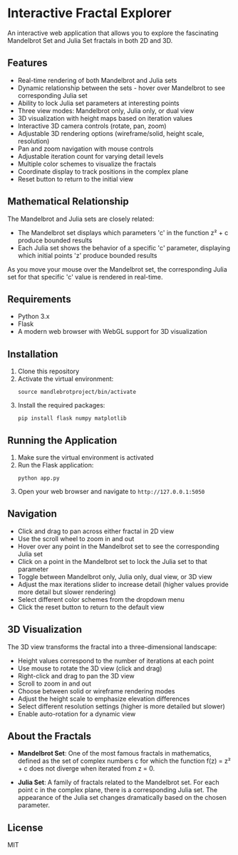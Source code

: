 # Interactive Fractal Explorer

An interactive web application that allows you to explore the fascinating Mandelbrot Set and Julia Set fractals in both 2D and 3D.

## Features

- Real-time rendering of both Mandelbrot and Julia sets
- Dynamic relationship between the sets - hover over Mandelbrot to see corresponding Julia set
- Ability to lock Julia set parameters at interesting points
- Three view modes: Mandelbrot only, Julia only, or dual view
- 3D visualization with height maps based on iteration values
- Interactive 3D camera controls (rotate, pan, zoom)
- Adjustable 3D rendering options (wireframe/solid, height scale, resolution)
- Pan and zoom navigation with mouse controls
- Adjustable iteration count for varying detail levels
- Multiple color schemes to visualize the fractals
- Coordinate display to track positions in the complex plane
- Reset button to return to the initial view

## Mathematical Relationship

The Mandelbrot and Julia sets are closely related:
- The Mandelbrot set displays which parameters 'c' in the function z² + c produce bounded results
- Each Julia set shows the behavior of a specific 'c' parameter, displaying which initial points 'z' produce bounded results

As you move your mouse over the Mandelbrot set, the corresponding Julia set for that specific 'c' value is rendered in real-time.

## Requirements

- Python 3.x
- Flask
- A modern web browser with WebGL support for 3D visualization

## Installation

1. Clone this repository
2. Activate the virtual environment:
   ```
   source mandlebrotproject/bin/activate
   ```
3. Install the required packages:
   ```
   pip install flask numpy matplotlib
   ```

## Running the Application

1. Make sure the virtual environment is activated
2. Run the Flask application:
   ```
   python app.py
   ```
3. Open your web browser and navigate to `http://127.0.0.1:5050`

## Navigation

- Click and drag to pan across either fractal in 2D view
- Use the scroll wheel to zoom in and out
- Hover over any point in the Mandelbrot set to see the corresponding Julia set
- Click on a point in the Mandelbrot set to lock the Julia set to that parameter
- Toggle between Mandelbrot only, Julia only, dual view, or 3D view
- Adjust the max iterations slider to increase detail (higher values provide more detail but slower rendering)
- Select different color schemes from the dropdown menu
- Click the reset button to return to the default view

## 3D Visualization

The 3D view transforms the fractal into a three-dimensional landscape:
- Height values correspond to the number of iterations at each point
- Use mouse to rotate the 3D view (click and drag)
- Right-click and drag to pan the 3D view
- Scroll to zoom in and out
- Choose between solid or wireframe rendering modes
- Adjust the height scale to emphasize elevation differences
- Select different resolution settings (higher is more detailed but slower)
- Enable auto-rotation for a dynamic view

## About the Fractals

- **Mandelbrot Set**: One of the most famous fractals in mathematics, defined as the set of complex numbers c for which the function f(z) = z² + c does not diverge when iterated from z = 0.

- **Julia Set**: A family of fractals related to the Mandelbrot set. For each point c in the complex plane, there is a corresponding Julia set. The appearance of the Julia set changes dramatically based on the chosen parameter.

## License

MIT 